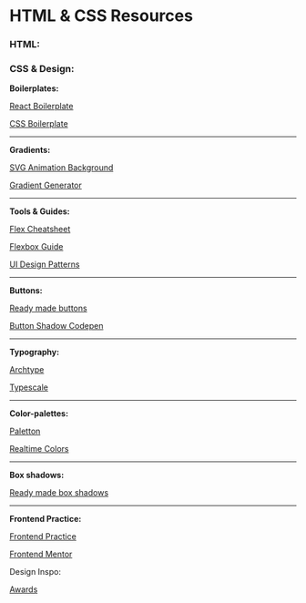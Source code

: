# HTML & CSS Resources

### HTML:


### CSS & Design:

**Boilerplates:**

[React Boilerplate](https://github.com/react-boilerplate/react-boilerplate)

[CSS Boilerplate](https://github.com/h5bp/html5-boilerplate/blob/main/dist/css/normalize.css#L40)

-------------------

**Gradients:**

[SVG Animation Background](https://codepen.io/thanks2music/pen/VmJjaG)

[Gradient Generator](https://cssgradient.io/)


-------------------

**Tools & Guides:**

[Flex Cheatsheet](https://yoksel.github.io/flex-cheatsheet/#section-display)

[Flexbox Guide](https://css-tricks.com/snippets/css/a-guide-to-flexbox/)

[UI Design Patterns ](https://ui-patterns.com/patterns)


-------------------

**Buttons:**

[Ready made buttons](https://getcssscan.com/css-buttons-examples)

[Button Shadow Codepen](https://codepen.io/seme332/pen/reJOwo)


-------------------

**Typography:**

[Archtype](https://archetypeapp.com/#)

[Typescale](https://typescale.com/)



-------------------

**Color-palettes:**

[Paletton](https://paletton.com/#uid=4001p0k6J957ggZ73dr8S6jcu5P)

[Realtime Colors](https://realtimecolors.com/?colors=000000-ffffff-8fb4ff-ebf1ff-ff8f94)



-------------------

**Box shadows:**

[Ready made box shadows](https://getcssscan.com/css-box-shadow-examples)

-------------------


**Frontend Practice:**

[Frontend Practice](https://www.frontendpractice.com/)

[Frontend Mentor](https://www.frontendmentor.io/)


Design Inspo:

[Awards](https://www.awwwards.com/)
